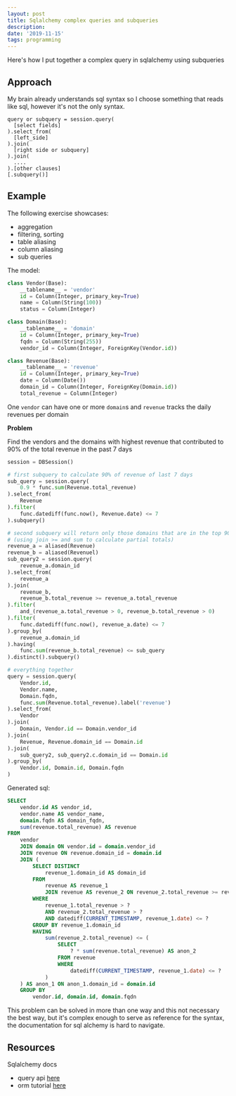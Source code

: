 ```yaml
---
layout: post
title: Sqlalchemy complex queries and subqueries
description: 
date: '2019-11-15'
tags: programming
---
```


Here's how I put together a complex query in sqlalchemy using subqueries

## Approach

My brain already understands sql syntax so I choose something that reads like sql, however it's not the only syntax.

```
query or subquery = session.query(
  [select fields]
).select_from(
  [left_side]
).join(
  [right side or subquery]
).join(
  ....
).[other clauses]
[.subquery()]
```

## Example 

The following exercise showcases: 

 - aggregation
 - filtering, sorting
 - table aliasing 
 - column aliasing
 - sub queries

The model: 

```python
class Vendor(Base):
    __tablename__ = 'vendor'
    id = Column(Integer, primary_key=True)
    name = Column(String(100))
    status = Column(Integer)

class Domain(Base):
    __tablename__ = 'domain'
    id = Column(Integer, primary_key=True)
    fqdn = Column(String(255))
    vendor_id = Column(Integer, ForeignKey(Vendor.id))

class Revenue(Base):
    __tablename__ = 'revenue'
    id = Column(Integer, primary_key=True)
    date = Column(Date())
    domain_id = Column(Integer, ForeignKey(Domain.id))
    total_revenue = Column(Integer)
```

One `vendor` can have one or more `domain`s and `revenue` tracks the daily revenues per domain

**Problem** 

Find the vendors and the domains with highest revenue that contributed to 90% of the total revenue in the past 7 days

```python
session = DBSession()

# first subquery to calculate 90% of revenue of last 7 days
sub_query = session.query(
    0.9 * func.sum(Revenue.total_revenue)
).select_from(
    Revenue
).filter(
    func.datediff(func.now(), Revenue.date) <= 7
).subquery()

# second subquery will return only those domains that are in the top 90% revenue 
# (using join >= and sum to calculate partial totals)
revenue_a = aliased(Revenue)
revenue_b = aliased(Revenuel)
sub_query2 = session.query(
    revenue_a.domain_id
).select_from(
    revenue_a
).join(
    revenue_b,
    revenue_b.total_revenue >= revenue_a.total_revenue
).filter(
    and_(revenue_a.total_revenue > 0, revenue_b.total_revenue > 0)
).filter(
    func.datediff(func.now(), revenue_a.date) <= 7
).group_by(
    revenue_a.domain_id
).having(
    func.sum(revenue_b.total_revenue) <= sub_query
).distinct().subquery()

# everything together
query = session.query(
    Vendor.id,
    Vendor.name,
    Domain.fqdn,
    func.sum(Revenue.total_revenue).label('revenue')
).select_from(
    Vendor
).join(
    Domain, Vendor.id == Domain.vendor_id
).join(
    Revenue, Revenue.domain_id == Domain.id
).join(
    sub_query2, sub_query2.c.domain_id == Domain.id
).group_by(
    Vendor.id, Domain.id, Domain.fqdn
)
```

Generated sql: 

``` sql
SELECT
    vendor.id AS vendor_id,
    vendor.name AS vendor_name,
    domain.fqdn AS domain_fqdn,
    sum(revenue.total_revenue) AS revenue
FROM
    vendor
    JOIN domain ON vendor.id = domain.vendor_id
    JOIN revenue ON revenue.domain_id = domain.id
    JOIN (
        SELECT DISTINCT
            revenue_1.domain_id AS domain_id
        FROM
            revenue AS revenue_1
            JOIN revenue AS revenue_2 ON revenue_2.total_revenue >= revenue_1.total_revenue
        WHERE
            revenue_1.total_revenue > ?
            AND revenue_2.total_revenue > ?
            AND datediff(CURRENT_TIMESTAMP, revenue_1.date) <= ?
        GROUP BY revenue_1.domain_id
        HAVING
            sum(revenue_2.total_revenue) <= (
                SELECT
                    ? * sum(revenue.total_revenue) AS anon_2
                FROM revenue
                WHERE
                    datediff(CURRENT_TIMESTAMP, revenue_1.date) <= ?
            )
    ) AS anon_1 ON anon_1.domain_id = domain.id
    GROUP BY
        vendor.id, domain.id, domain.fqdn

```

This problem can be solved in more than one way and this not necessary the best way, but it's complex enough to serve as reference for the syntax, the documentation for sql alchemy is hard to navigate.


## Resources

Sqlalchemy docs

- query api [here](https://docs.sqlalchemy.org/en/13/orm/query.html)
- orm tutorial [here](https://docs.sqlalchemy.org/en/13/orm/tutorial.html)